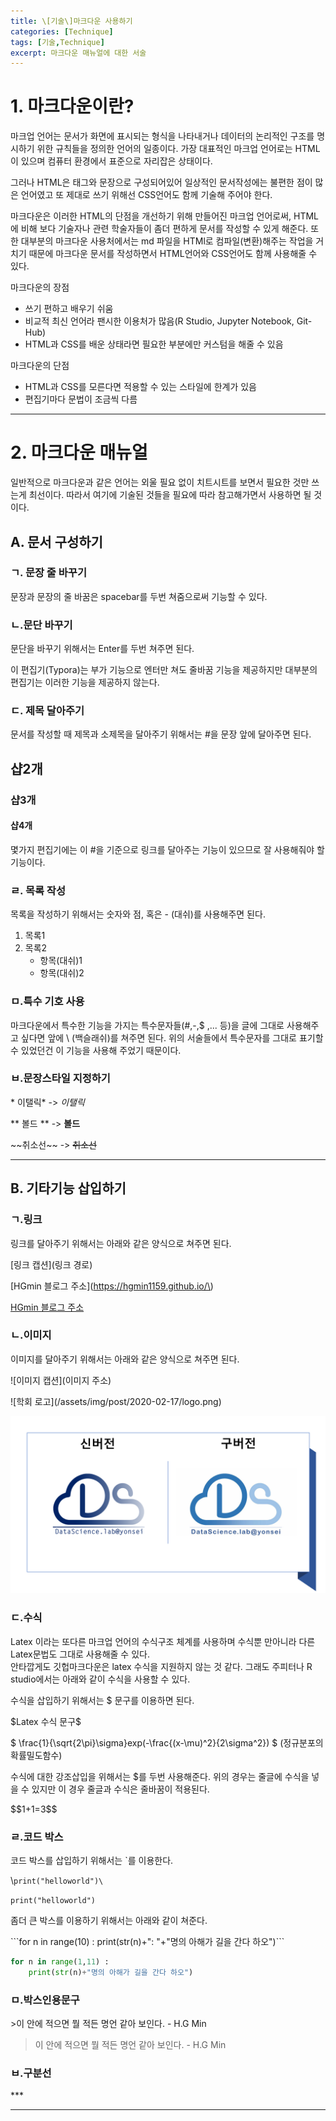 ```yaml
---
title: \[기술\]마크다운 사용하기
categories: [Technique]
tags: [기술,Technique]
excerpt: 마크다운 매뉴얼에 대한 서술
---
```


# 1. 마크다운이란?

 마크업 언어는 문서가 화면에 표시되는 형식을 나타내거나 데이터의 논리적인 구조를 명시하기 위한 규칙들을 정의한 언어의 일종이다.   가장 대표적인 마크업 언어로는 HTML이 있으며 컴퓨터 환경에서 표준으로 자리잡은 상태이다.  

그러나 HTML은 태그와 문장으로 구성되어있어 일상적인 문서작성에는 불편한 점이 많은 언어였고 또 제대로 쓰기 위해선 CSS언어도 함께 기술해 주어야 한다.

마크다운은 이러한 HTML의 단점을 개선하기 위해 만들어진 마크업 언어로써, HTML에 비해 보다 기술자나 관련 학술자들이 좀더 편하게 문서를 작성할 수 있게 해준다. 또한 대부분의 마크다운 사용처에서는 md 파일을 HTMl로 컴파일(변환)해주는 작업을 거치기 때문에 마크다운 문서를 작성하면서 HTML언어와 CSS언어도 함께 사용해줄 수 있다. 

마크다운의 장점

- 쓰기 편하고 배우기 쉬움
- 비교적 최신 언어라 팬시한 이용처가 많음(R Studio, Jupyter Notebook, Git-Hub)
- HTML과 CSS를 배운 상태라면 필요한 부분에만 커스텀을 해줄 수 있음

마크다운의 단점

- HTML과 CSS를 모른다면 적용할 수 있는 스타일에 한계가 있음
- 편집기마다 문법이 조금씩 다름

***

# 2. 마크다운 매뉴얼

일반적으로 마크다운과 같은 언어는 외울 필요 없이 치트시트를 보면서 필요한 것만 쓰는게 최선이다.  따라서 여기에 기술된 것들을 필요에 따라 참고해가면서 사용하면 될 것이다. 

## A. 문서 구성하기

### ㄱ. 문장 줄 바꾸기

문장과 문장의 줄 바꿈은 spacebar를 두번 쳐줌으로써 기능할 수 있다. 

### ㄴ.문단 바꾸기

문단을 바꾸기 위해서는 Enter를 두번 쳐주면 된다.

이 편집기(Typora)는 부가 기능으로  엔터만 쳐도 줄바꿈 기능을 제공하지만 대부분의 편집기는 이러한 기능을 제공하지 않는다. 

### ㄷ. 제목 달아주기

문서를 작성할 때 제목과 소제목을 달아주기 위해서는 \#을 문장 앞에 달아주면 된다.

## 샵2개

### 샵3개

#### 샵4개

몇가지 편집기에는 이 \#을 기준으로 링크를 달아주는 기능이 있으므로 잘 사용해줘야 할 기능이다. 

### ㄹ. 목록 작성

목록을 작성하기 위해서는 숫자와 점, 혹은 \- (대쉬)를 사용해주면 된다. 

1. 목록1
2. 목록2
   - 항목(대쉬)1
   - 항목(대쉬)2

### ㅁ.특수 기호 사용

마크다운에서 특수한 기능을 가지는 특수문자들(\#,\-,\$ ,... 등)을 글에 그대로 사용해주고 싶다면 앞에 \\ (백슬래쉬)를 쳐주면 된다. 위의 서술들에서 특수문자를 그대로 표기할 수 있었던건 이 기능을 사용해 주었기 때문이다.  

### ㅂ.문장스타일 지정하기

\* 이탤릭\*               ->           *이탤릭* 

\** 볼드 \**               ->          **볼드**

\~\~취소선\~\~           ->        ~~취소선~~ 

***



## B. 기타기능 삽입하기



### ㄱ.**링크** 

링크를 달아주기 위해서는 아래와 같은 양식으로 쳐주면 된다.

\[링크 캡션]\(링크 경로\)

\[HGmin 블로그 주소\]\(https://hgmin1159.github.io/\)

[HGmin 블로그 주소](https://hgmin1159.github.io/)



### ㄴ.**이미지** 

이미지를 달아주기 위해서는 아래와 같은 양식으로 쳐주면 된다.

\!\[이미지 캡션\]\(이미지 주소\)

\!\[학회 로고\]\(/assets/img/post/2020-02-17/logo.png\)

![학회 로고](/assets/img/post/2020-02-17/logo.png)



### ㄷ.수식

Latex 이라는 또다른 마크업 언어의 수식구조 체계를 사용하며 수식뿐 만아니라 다른 Latex문법도 그대로 사용해줄 수 있다.  
안타깝게도 깃헙마크다운은 latex 수식을 지원하지 않는 것 같다. 그래도 주피터나 R studio에서는 아래와 같이 수식을 사용할 수 있다. 

수식을 삽입하기 위해서는 \$ 문구를 이용하면 된다.

\$Latex 수식 문구\$


\$ \frac{1}{\sqrt{2\pi}\sigma}exp(-\frac{(x-\mu)^2}{2\sigma^2}) \$
(정규분포의 확률밀도함수)

수식에 대한 강조삽입을 위해서는 \$를 두번 사용해준다. 위의 경우는 줄글에 수식을 넣을 수 있지만 이 경우 줄글과 수식은 줄바꿈이 적용된다. 

\$\$1+1=3\$\$




### ㄹ.코드 박스

코드 박스를 삽입하기 위해서는 \`를 이용한다. 

\\`print("helloworld")\`

`print("helloworld")`



좀더 큰 박스를 이용하기 위해서는 아래와 같이 쳐준다. 

\`\`\`for n in range(10) : 
	print(str(n)+": "+"명의 아해가 길을 간다 하오")\`\`\`

``````python
for n in range(1,11) : 
	print(str(n)+"명의 아해가 길을 간다 하오")
``````



### ㅁ.박스인용문구

\>이 안에 적으면 뭘 적든 명언 같아 보인다. - H.G Min

> 이 안에 적으면 뭘 적든 명언 같아 보인다. - H.G Min



### ㅂ.구분선 

\*\*\*

***

